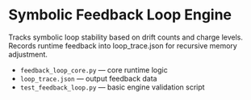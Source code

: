 # Symbolic Feedback Loop Engine

Tracks symbolic loop stability based on drift counts and charge levels.
Records runtime feedback into loop_trace.json for recursive memory adjustment.

- `feedback_loop_core.py` — core runtime logic
- `loop_trace.json` — output feedback data
- `test_feedback_loop.py` — basic engine validation script
